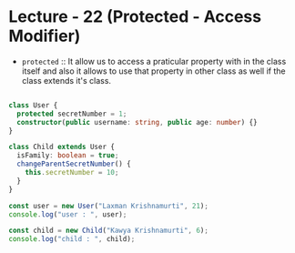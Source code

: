 # Lecture - 22 (Protected - Access Modifier)

- <code>protected</code> :: It allow us to access a praticular property with in the class itself and also it allows to use that property in other class as well if the class extends it's class.

```TypeScript

class User {
  protected secretNumber = 1;
  constructor(public username: string, public age: number) {}
}

class Child extends User {
  isFamily: boolean = true;
  changeParentSecretNumber() {
    this.secretNumber = 10;
  }
}

const user = new User("Laxman Krishnamurti", 21);
console.log("user : ", user);

const child = new Child("Kawya Krishnamurti", 6);
console.log("child : ", child);

```
